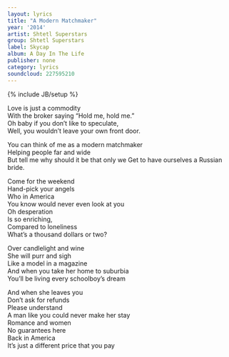```yaml
---
layout: lyrics
title: "A Modern Matchmaker"
year: '2014'
artist: Shtetl Superstars
group: Shtetl Superstars
label: Skycap
album: A Day In The Life
publisher: none
category: lyrics
soundcloud: 227595210
---
```


{% include JB/setup %}

Love is just a commodity  
With the broker saying “Hold me, hold me.”  
Oh baby if you don’t like to speculate,  
Well, you wouldn’t leave your own front door.  
  
You can think of me as a modern matchmaker  
Helping people far and wide  
But tell me why should it be that only we
Get to have ourselves a Russian bride.  
  
Come for the weekend  
Hand-pick your angels  
Who in America  
You know would never even look at you  
Oh desperation  
Is so enriching,  
Compared to loneliness  
What’s a thousand dollars or two?  
  
Over candlelight and wine  
She will purr and sigh  
Like a model in a magazine  
And when you take her home to suburbia  
You’ll be living every schoolboy’s dream  
  
And when she leaves you  
Don’t ask for refunds  
Please understand  
A man like you could never make her stay  
Romance and women  
No guarantees here  
Back in America   
It’s just a different price that you pay